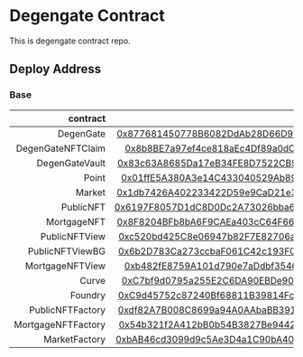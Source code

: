 # Degengate Contract

This is degengate contract repo.

## Deploy Address

### Base
| contract | address | 
| ---: | ---: | 
| DegenGate | [0x877681450778B6082DdAb28D66D9e6887F96e31f](https://basescan.org/address/0x877681450778B6082DdAb28D66D9e6887F96e31f) |
| DegenGateNFTClaim | [0x8b8BE7a97ef4ce818aEc4Df89a0dCd2b771A3d29](https://basescan.org/address/0x8b8BE7a97ef4ce818aEc4Df89a0dCd2b771A3d29) |
| DegenGateVault | [0x83c63A8685Da17eB34FE8D7522CB917779D6a26f](https://basescan.org/address/0x83c63A8685Da17eB34FE8D7522CB917779D6a26f) |
| Point | [0x01ffE5A380A3e14C433040529Ab892634d7c6bc9](https://basescan.org/address/0x01ffE5A380A3e14C433040529Ab892634d7c6bc9) |
| Market | [0x1db7426A402233422D59e9CaD21e3E20BB2f952D](https://basescan.org/address/0x1db7426A402233422D59e9CaD21e3E20BB2f952D) |
| PublicNFT | [0x6197F8057D1dC8D0Dc2A73026bba635c66a17C0A](https://basescan.org/address/0x6197F8057D1dC8D0Dc2A73026bba635c66a17C0A) |
| MortgageNFT | [0x8F8204BFb8bA6F9CAEa403cC64F669D4a3bC7411](https://basescan.org/address/0x8F8204BFb8bA6F9CAEa403cC64F669D4a3bC7411) |
| PublicNFTView | [0xc520bd425C8e06947b82F7E82706a2173c972236](https://basescan.org/address/0xc520bd425C8e06947b82F7E82706a2173c972236) |
| PublicNFTViewBG | [0x6b2D783Ca273ccbaF061C42c193F02970A259Ea2](https://basescan.org/address/0x6b2D783Ca273ccbaF061C42c193F02970A259Ea2) |
| MortgageNFTView | [0xb482fE8759A101d790e7aDdbf3546A71f98248a9](https://basescan.org/address/0xb482fE8759A101d790e7aDdbf3546A71f98248a9) |
| Curve | [0xC7bf9d0795a255E2C6DA90EBDe9004957fe0Eab2](https://basescan.org/address/0xC7bf9d0795a255E2C6DA90EBDe9004957fe0Eab2) |
| Foundry | [0xC9d45752c87240Bf68811B39814Fc441dD98e21D](https://basescan.org/address/0xC9d45752c87240Bf68811B39814Fc441dD98e21D) |
| PublicNFTFactory | [0xdf82A7B008C8699a94A0AAbaBB391eB5d3365DEa](https://basescan.org/address/0xdf82A7B008C8699a94A0AAbaBB391eB5d3365DEa) |
| MortgageNFTFactory | [0x54b321f2A412bB0b54B3827Be9442e6296B73E26](https://basescan.org/address/0x54b321f2A412bB0b54B3827Be9442e6296B73E26) |
| MarketFactory | [0xbAB46cd3099d9c5Ae3D4a1C90bA40D32850e98D9](https://basescan.org/address/0xbAB46cd3099d9c5Ae3D4a1C90bA40D32850e98D9) |
